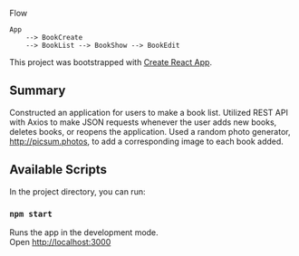 Flow

    App
        --> BookCreate
        --> BookList --> BookShow --> BookEdit

This project was bootstrapped with [Create React App](https://github.com/facebook/create-react-app).

## Summary

Constructed an application for users to make a book list. Utilized REST API with Axios to make JSON requests whenever the user adds new books, deletes books, or reopens the application. Used a random photo generator, http://picsum.photos, to add a corresponding image to each book added.


## Available Scripts

In the project directory, you can run:

### `npm start`

Runs the app in the development mode.\
Open [http://localhost:3000](http://localhost:3000) 
